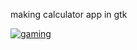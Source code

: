 making calculator app in gtk

[![gaming](https://github-readme-stats.vercel.app/api?username=gaming128&theme=dark)]()
